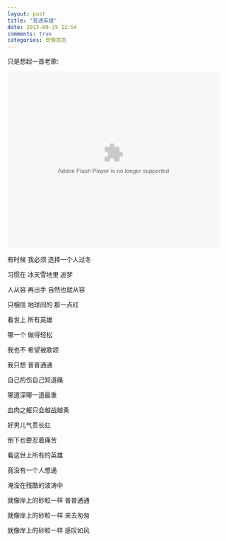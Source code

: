 ```yaml
---
layout: post
title: "普通英雄"
date: 2013-09-15 12:54
comments: true
categories: 世情百态
---
```


只是想起一首老歌:

<embed src="http://player.youku.com/player.php/sid/XMTQ3NjIzNjk2/v.swf" allowFullScreen="true" quality="high" width="480" height="400" align="middle" allowScriptAccess="always" type="application/x-shockwave-flash"></embed>

有时候 我必须 选择一个人过冬

习惯在 冰天雪地里 追梦

人从容 再出手 自然也就从容

只相信 地球间的 那一点红

<!--more-->

看世上 所有英雄

哪一个 做得轻松

我也不 希望被歌颂

我只想 普普通通

自己的伤自己知道痛

哪道深哪一道最重

血肉之躯只会越战越勇

好男儿气贯长虹

倒下也要忍着痛苦

看这世上所有的英雄

竟没有一个人想通

淹没在残酷的波涛中

就像岸上的砂粒一样 普普通通

就像岸上的砂粒一样 来去匆匆

就像岸上的砂粒一样 感叹如风

